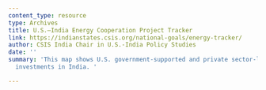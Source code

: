```yaml
---
content_type: resource
type: Archives
title: U.S.–India Energy Cooperation Project Tracker
link: https://indianstates.csis.org/national-goals/energy-tracker/
author: CSIS India Chair in U.S.-India Policy Studies
date: ''
summary: 'This map shows U.S. government-supported and private sector-led energy sector
  investments in India. '

---
```

